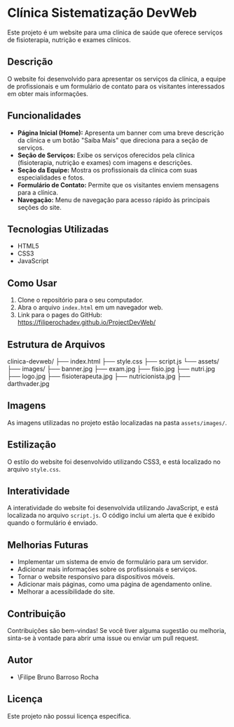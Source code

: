 # Clínica Sistematização DevWeb

Este projeto é um website para uma clínica de saúde que oferece serviços de fisioterapia, nutrição e exames clínicos.

## Descrição

O website foi desenvolvido para apresentar os serviços da clínica, a equipe de profissionais e um formulário de contato para os visitantes interessados em obter mais informações.

## Funcionalidades

* **Página Inicial (Home):** Apresenta um banner com uma breve descrição da clínica e um botão "Saiba Mais" que direciona para a seção de serviços.
* **Seção de Serviços:** Exibe os serviços oferecidos pela clínica (fisioterapia, nutrição e exames) com imagens e descrições.
* **Seção da Equipe:** Mostra os profissionais da clínica com suas especialidades e fotos.
* **Formulário de Contato:** Permite que os visitantes enviem mensagens para a clínica.
* **Navegação:** Menu de navegação para acesso rápido às principais seções do site.

## Tecnologias Utilizadas

* HTML5
* CSS3
* JavaScript

## Como Usar

1.  Clone o repositório para o seu computador.
2.  Abra o arquivo `index.html` em um navegador web.
3.  Link para o pages do GitHub: https://filiperochadev.github.io/ProjectDevWeb/

## Estrutura de Arquivos
clinica-devweb/
├── index.html
├── style.css
├── script.js
└── assets/
├── images/
├── banner.jpg
├── exam.jpg
├── fisio.jpg
├── nutri.jpg
├── logo.jpg
├── fisioterapeuta.jpg
├── nutricionista.jpg
├── darthvader.jpg

## Imagens

As imagens utilizadas no projeto estão localizadas na pasta `assets/images/`.

## Estilização

O estilo do website foi desenvolvido utilizando CSS3, e está localizado no arquivo `style.css`.

## Interatividade

A interatividade do website foi desenvolvida utilizando JavaScript, e está localizada no arquivo `script.js`. O código inclui um alerta que é exibido quando o formulário é enviado.

## Melhorias Futuras

* Implementar um sistema de envio de formulário para um servidor.
* Adicionar mais informações sobre os profissionais e serviços.
* Tornar o website responsivo para dispositivos móveis.
* Adicionar mais páginas, como uma página de agendamento online.
* Melhorar a acessibilidade do site.

## Contribuição

Contribuições são bem-vindas! Se você tiver alguma sugestão ou melhoria, sinta-se à vontade para abrir uma issue ou enviar um pull request.

## Autor

* \Filipe Bruno Barroso Rocha

## Licença

Este projeto não possui licença especifica.